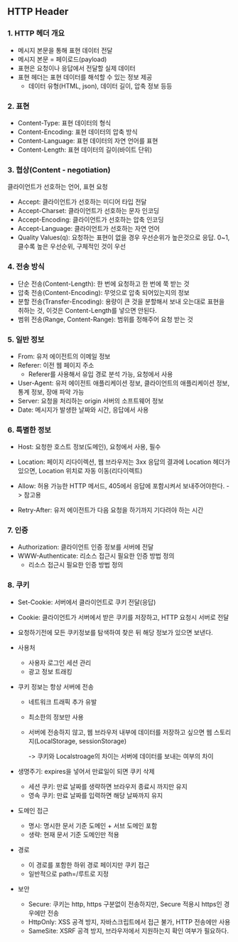 ## HTTP Header



### 1. HTTP 헤더 개요

- 메시지 본문을 통해 표현 데이터 전달
- 메시지 본문 = 페이로드(payload)
- 표현은 요청이나 응답에서 전달할 실제 데이터
- 표현 헤더는 표현 데이터를 해석할 수 있는 정보 제공
  - 데이터 유형(HTML, json), 데이터 길이, 압축 정보 등등



### 2. 표현

- Content-Type: 표현 데이터의 형식
- Content-Encoding: 표현 데이터의 압축 방식
- Content-Language: 표현 데이터의 자연 언어를 표현
- Content-Length: 표현 데이터의 길이(바이트 단위)



### 3. 협상(Content - negotiation)

클라이언트가 선호하는 언어, 표현 요청

- Accept: 클라이언트가 선호하는 미디어 타입 전달
- Accept-Charset: 클라이언트가 선호하는 문자 인코딩
- Accept-Encoding: 클라이언트가 선호하는 압축 인코딩
- Accept-Language: 클라이언트가 선호하는 자연 언어
- Quality Values(q): 요청하는 표현이 없을 경우 우선순위가 높은것으로 응답. 0~1, 클수록 높은 우선순위, 구체적인 것이 우선



### 4. 전송 방식

- 단순 전송(Content-Length): 한 번에 요청하고 한 번에 쭉 받는 것
- 압축 전송(Content-Encoding): 무엇으로 압축 되어있는지의 정보
- 분할 전송(Transfer-Encoding): 용량이 큰 것을 분할해서 보내 오는대로 표현을 취하는 것, 이것은 Content-Length를 넣으면 안된다.
- 범위 전송(Range, Content-Range): 범위를 정해주어 요청 받는 것



### 5. 일반 정보

- From: 유저 에이전트의 이메일 정보
- Referer: 이전 웹 페이지 주소
  - Referer를 사용해서 유입 경로 분석 가능, 요청에서 사용
- User-Agent: 유저 에이전트 애플리케이션 정보, 클라이언트의 애플리케이션 정보, 통계 정보, 장애 파악 가능
- Server: 요청을 처리하는 origin 서버의 소프트웨어 정보
- Date: 메시지가 발생한 날짜와 시간, 응답에서 사용



### 6. 특별한 정보

- Host: 요청한 호스트 정보(도메인), 요청에서 사용, 필수

- Location: 페이지 리다이렉션, 웹 브라우저는 3xx 응답의 결과에 Location 헤더가 있으면, Location 위치로 자동 이동(리다이렉트)
- Allow: 허용 가능한 HTTP 메서드, 405에서 응답에 포함시켜서 보내주어야한다. -> 참고용
- Retry-After: 유저 에이전트가 다음 요청을 하기까지 기다려야 하는 시간



### 7. 인증

- Authorization: 클라이언트 인증 정보를 서버에 전달
- WWW-Authenticate: 리소스 접근시 필요한 인증 방법 정의
  - 리소스 접근시 필요한 인증 방법 정의



### 8. 쿠키

- Set-Cookie: 서버에서 클라이언트로 쿠키 전달(응답)

- Cookie: 클라이언트가 서버에서 받은 쿠키를 저장하고, HTTP 요청시 서버로 전달

- 요청하기전에 모든 쿠키정보를 탐색하여 찾은 뒤 해당 정보가 있으면 보낸다.

- 사용처

  - 사용자 로그인 세션 관리
  - 광고 정보 트래킹

- 쿠키 정보는 항상 서버에 전송

  - 네트워크 트래픽 추가 유발

  - 최소한의 정보만 사용

  - 서버에 전송하지 않고, 웹 브라우저 내부에 데이터를 저장하고 싶으면 웹 스토리지(LocalStorage, sessionStorage)

    -> 쿠키와 Localstroage의 차이는 서버에 데이터를 보내는 여부의 차이

- 생명주기: expires을 넣어서 만료일이 되면 쿠키 삭제

  - 세션 쿠키: 만료 날짜를 생략하면 브라우저 종료시 까지만 유지
  - 영속 쿠키: 만료 날짜를 입력하면 해당 날짜까지 유지

- 도메인 접근

  - 명시: 명시한 문서 기준 도메인 + 서브 도메인 포함
  - 생략: 현재 문서 기준 도메인만 적용

- 경로

  - 이 경로를 포함한 하위 경로 페이지만 쿠키 접근
  - 일반적으로 path=/루트로 지정

- 보안

  - Secure: 쿠키는 http, https 구분없이 전송하지만, Secure 적용시 https인 경우에만 전송
  - HttpOnly: XSS 공격 방지, 자바스크립트에서 접근 불가, HTTP 전송에만 사용
  - SameSite: XSRF 공격 방지, 브라우저에서 지원하는지 확인 여부가 필요하다.